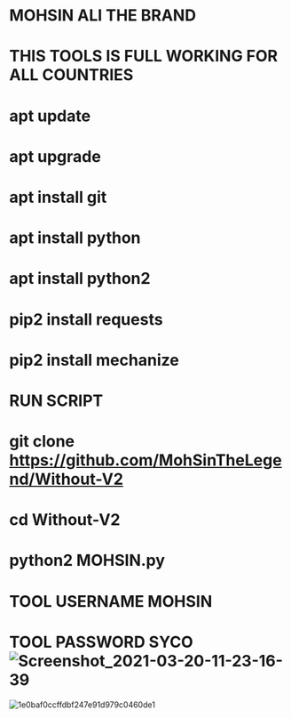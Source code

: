 # MOHSIN ALI THE BRAND
# THIS TOOLS IS FULL WORKING FOR ALL COUNTRIES

 # apt update

# apt upgrade 

# apt install git 

# apt install python 

# apt install python2

# pip2 install requests

# pip2 install mechanize  
  # RUN SCRIPT 

# git clone https://github.com/MohSinTheLegend/Without-V2

# cd Without-V2
# python2 MOHSIN.py

# TOOL USERNAME MOHSIN
# TOOL PASSWORD SYCO![Screenshot_2021-03-20-11-23-16-39](https://user-images.githubusercontent.com/72184388/111861479-647a2100-8970-11eb-8e91-2f25e42257ff.jpg)
![1e0baf0ccffdbf247e91d979c0460de1](https://user-images.githubusercontent.com/72184388/111861488-72c83d00-8970-11eb-9e13-3664a1eb3a3b.gif)



 
